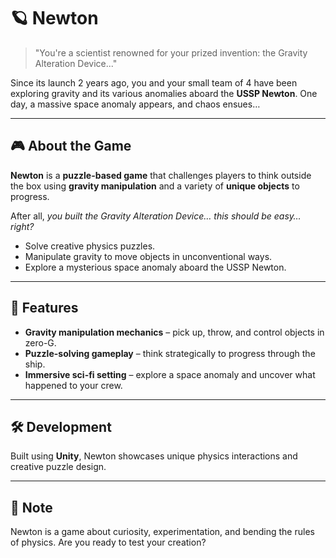 # 🪐 Newton

> "You're a scientist renowned for your prized invention: the Gravity Alteration Device..."

Since its launch 2 years ago, you and your small team of 4 have been exploring gravity and its various anomalies aboard the **USSP Newton**. One day, a massive space anomaly appears, and chaos ensues…

---

## 🎮 About the Game

**Newton** is a **puzzle-based game** that challenges players to think outside the box using **gravity manipulation** and a variety of **unique objects** to progress.  

After all, *you built the Gravity Alteration Device… this should be easy… right?*

- Solve creative physics puzzles.
- Manipulate gravity to move objects in unconventional ways.
- Explore a mysterious space anomaly aboard the USSP Newton.

---

## 🚀 Features

- **Gravity manipulation mechanics** – pick up, throw, and control objects in zero-G.  
- **Puzzle-solving gameplay** – think strategically to progress through the ship.  
- **Immersive sci-fi setting** – explore a space anomaly and uncover what happened to your crew.  

---

## 🛠️ Development

Built using **Unity**, Newton showcases unique physics interactions and creative puzzle design.

---

## 📝 Note

Newton is a game about curiosity, experimentation, and bending the rules of physics. Are you ready to test your creation?  


